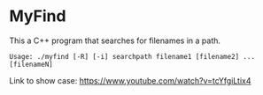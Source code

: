 # MyFind

This a C++ program that searches for filenames in a path. 

```Usage: ./myfind [-R] [-i] searchpath filename1 [filename2] ...[filenameN] ```

Link to show case: https://www.youtube.com/watch?v=tcYfgiLtix4
